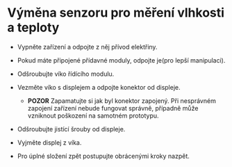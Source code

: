 # Výměna senzoru pro měření vlhkosti a teploty

- Vypněte zařízení a odpojte z něj přívod elektřiny.

- Pokud máte připojené přídavné moduly, odpojte je(pro lepší manipulaci).

- Odšroubujte víko řídícího modulu.

- Vezměte víko s displejem a odpojte konektor od displeje.
    - **POZOR** Zapamatujte si jak byl konektor zapojený. Při nesprávném zapojení zařízení nebude fungovat správně, případně může vzniknout poškození na samotném prototypu.

- Odšroubujte jistící šrouby od displeje.

- Vyjměte displej z víka.

- Pro úplné složení zpět postupujte obrácenými kroky nazpět.
